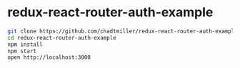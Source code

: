 # redux-react-router-auth-example

```bash
git clone https://github.com/chadtmiller/redux-react-router-auth-example
cd redux-react-router-auth-example
npm install
npm start
open http://localhost:3000
```
